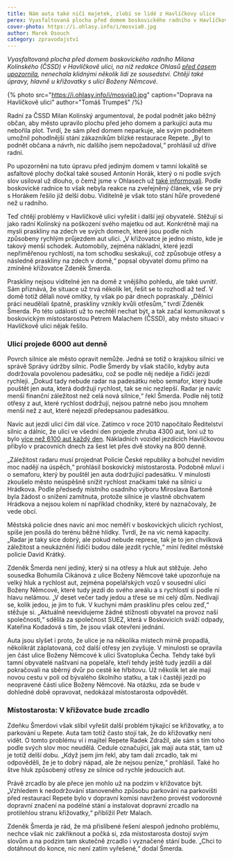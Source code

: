 ```yaml
---
title: Nám auta také ničí majetek, zlobí se lidé z Havlíčkovy ulice
perex: Vyasfaltovaná plocha před domem boskovického radního v Havlíčkově ulici nenechala klidnými několik lidí ze sousedství. Chtějí také úpravy, hlavně u křižovatky s ulicí Boženy Němcové.
cover-photo: https://i.ohlasy.info/i/mosvia0.jpg
author: Marek Osouch
category: zpravodajství
---
```


*Vyasfaltovaná plocha před domem boskovického radního Milana Kolínského (ČSSD) v Havlíčkově ulici, na niž redakce Ohlasů [před časem upozornila](http://www.ohlasy.info/clanky/2017/06/kolinsky-parkovani.html), nenechala klidnými několik lidí ze sousedství. Chtějí také úpravy, hlavně u křižovatky s ulicí Boženy Němcové.*

{% photo src="https://i.ohlasy.info/i/mosvia0.jpg" caption="Doprava na Havlíčkově ulici" author="Tomáš Trumpeš" /%}

Radní za ČSSD Milan Kolínský argumentoval, že podal podnět jako běžný občan, aby město upravilo plochu před jeho domem a parkující auta mu nebořila plot. Tvrdí, že sám před domem neparkuje, ale svým podnětem umožnil pohodlnější stání zákazníkům blízké restaurace Repete. „Byl to podnět občana a návrh, nic dalšího jsem nepožadoval,“ prohlásil už dříve radní.

Po upozornění na tuto úpravu před jediným domem v tamní lokalitě se asfaltové plochy dočkal také soused Antonín Horák, který o ni podle svých slov usiloval už dlouho, o čemž jsme v Ohlasech už [také informovali](http://www.ohlasy.info/clanky/2017/07/parkovani-havlickova.html). Podle boskovické radnice to však nebyla reakce na zveřejněný článek, vše se prý s Horákem řešilo již delší dobu. Viditelně je však toto stání hůře provedené než u radního.

Teď chtějí  problémy v Havlíčkově ulici vyřešit i další její obyvatelé. Stěžují si jako radní Kolínský na poškození svého majetku od aut. Konkrétně mají na mysli praskliny na zdech ve svých domech, které jsou podle nich způsobeny rychlým průjezdem aut ulicí. „V křižovatce je jedno místo, kde je takový menší schodek. Automobily, zejména nákladní, které jezdí nepřiměřenou rychlostí, na tom schodku seskakují, což způsobuje otřesy a následně praskliny na zdech v domě,“ popsal obyvatel domu přímo na zmíněné křižovatce Zdeněk Šmerda.

Praskliny nejsou viditelné jen na domě z vnějšího pohledu, ale také uvnitř. Sám přiznává, že situace už trvá několik let, řešit se to rozhodl až teď. V domě totiž dělali nové omítky, ty však po pár dnech popraskaly. „Dělníci práci neudělali špatně, praskliny vznikly kvůli otřesům,“ tvrdí Zdeněk Šmerda. Po této události už to nechtěl nechat být, a tak začal komunikovat s boskovickým místostarostou Petrem Malachem (ČSSD), aby město situaci v Havlíčkově ulici nějak řešilo.

### Ulicí projede 6000 aut denně

Povrch silnice ale město opravit nemůže. Jedná se totiž o krajskou silnici ve správě Správy údržby silnic. Podle Šmerdy by však stačilo, kdyby auta dodržovala povolenou padesátku, což se podle něj neděje a řidiči jezdí rychleji. „Dokud tady nebude radar na padesátku nebo semafor, který bude pouštět jen auta, která dodržují rychlost, tak se nic nezlepší. Radar je navíc menší finanční záležitost než celá nová silnice,“ řekl Šmerda. Podle něj totiž otřesy z aut, které rychlost dodržují, nejsou patrné nebo jsou mnohem menší než z aut, které nejezdí předepsanou padesátkou.

Navíc aut jezdí ulicí čím dál více. Zatímco v roce 2010 napočítalo Ředitelství silnic a dálnic, že ulicí ve všední den projede zhruba 4300 aut, loni už to bylo [více než 6100 aut každý den](http://scitani2016.rsd.cz/content/doc/64-02.jpg?v=2016b). Nákladních vozidel jezdících Havlíčkovou přibylo v pracovních dnech za šest let přes dvě stovky na 800 denně.

„Záležitost radaru musí projednat Policie České republiky a bohužel nevidím moc nadějí na úspěch,“ prohlásil boskovický místostarosta. Podobně mluví i o semaforu, který by pouštěl jen auta dodržující padesátku. V minulosti zkoušelo město neúspěšně snížit rychlost značkami také na silnici u Hrádkova. Podle předsedy místního osadního výboru Miroslava Bartoně byla žádost o snížení zamítnuta, protože silnice je vlastně obchvatem Hrádkova a nejsou kolem ní například chodníky, které by naznačovaly, že vede obcí.

Městská policie dnes navíc ani moc neměří v boskovických ulicích rychlost, spíše jen posílá do terénu běžné hlídky. Tvrdí, že na víc nemá kapacity. „Radar je taky sice dobrý, ale pokud nebude represe, tak je to jen chvilková záležitost a neukáznění řidiči budou dále jezdit rychle,“ míní ředitel městské policie David Krátký.

Zdeněk Šmerda není jediný, který si na otřesy a hluk aut stěžuje. Jeho sousedka Bohumila Cikánová z ulice Boženy Němcové také upozorňuje na velký hluk a rychlost aut, zejména popelářských vozů v sousední ulici Boženy Němcové, které tudy jezdí do svého areálu a s rychlostí si podle ní hlavu nelámou. „V deset večer tady jedou a třese se mi celý dům. Nedívají se, kolik jedou, je jim to fuk. V kuchyni mám prasklinu přes celou zeď,“ stěžuje si. „Aktuálně neevidujeme žádné stížnosti obyvatel na provoz naší společnosti,“ sdělila za společnost SUEZ, která v Boskovicích sváží odpady, Kateřina Kodadová s tím, že jsou však otevřeni jednání.

Auta jsou slyšet i proto, že ulice je na několika místech mírně propadlá, několikrát záplatovaná, což další otřesy jen zvyšuje. V minulosti se opravila jen část ulice Boženy Němcové k ulici Svatopluka Čecha. Tehdy také byli tamní obyvatelé naštvaní na popeláře, kteří tehdy ještě tudy jezdili a dál pokračovali na sběrný dvůr po cestě ke hřbitovu. Už několik let ale mají novou cestu v poli od bývalého školního statku, a tak i častěji jezdí po neopravené části ulice Boženy Němcové. Na otázku, zda se bude v dohledné době opravovat, nedokázal místostarosta odpovědět.

### Místostarosta: V křižovatce bude zrcadlo

Zdeňku Šmerdovi však slíbil vyřešit další problém týkající se křižovatky, a to parkování u Repete. Auta tam totiž často stojí tak, že do křižovatky není vidět. O tomto problému ví i majitel Repete Radek Zdražil, ale sám s tím toho podle svých slov moc neudělá. Cedule označující, jak mají auta stát, tam už je totiž delší dobu. „Když jsem jim řekl, aby tam dali zrcadlo, tak mi odpověděli, že je to dobrý nápad, ale že nejsou peníze,“ prohlásil. Také ho štve hluk způsobený otřesy ze silnice od rychle jedoucích aut.

Právě zrcadlo by ale přece jen mohlo už na podzim v křižovatce být. „Vzhledem k nedodržování stanoveného způsobu parkování na parkovišti před restaurací Repete bylo v dopravní komisi navrženo provést vodorovné dopravní značení na podélné stání a instalovat dopravní zrcadlo na protilehlou stranu křižovatky,“ přiblížil Petr Malach.

Zdeněk Šmerda je rád, že má přislíbené řešení alespoň jednoho problému, nechce však nic zakřiknout a počká si, zda místostarosta dostojí svým slovům a na podzim tam skutečně zrcadlo i vyznačené stání bude. „Chci to dotáhnout do konce, nic není zatím vyřešené,“ dodal Šmerda.
